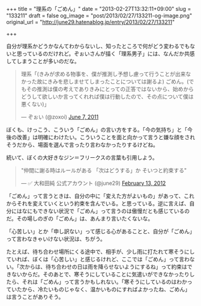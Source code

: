+++
title = "理系の「ごめん」"
date = "2013-02-27T13:32:11+09:00"
slug = "133211"
draft = false
og_image = "post/2013/02/27/133211-og-image.png"
original_url = "http://june29.hatenablog.jp/entry/2013/02/27/133211"

+++

<p>自分が理系かどうかなんてわからないし、知ったところで何がどう変わるでもないと思っているのだけれど。ぞぉいさんが描く「理系男子」には、なんだか共感してしまうことが多いのだな。</p>
<p></p>
<blockquote class="twitter-tweet">
<p>理系「(きみが求める物事を、僕が推測し予想し慮って行うことが出来なかった故にきみを悲しませてしまったことについては謝るよ) ごめん。(でもその推測は僕の考えでありきみにとっての正答ではないから、始めからどうして欲しいか言ってくれれば僕は行動したので、その点について僕は悪くない)」</p>— ぞぉい (@zoxoi) <a href="https://twitter.com/zoxoi/status/77993003377106944">June 7, 2011</a>
</blockquote>
<p>ぼくも、けっこう、こういう「ごめん」の言い方をする。「今の気持ち」と「今後の改善」は明確にわけたい。こういうことを面と向かって言うと嫌な顔をされそうだから、場面を選んで言ったり言わなかったりするけどね。</p>
<p>続いて、ぼくの大好きなジン＝フリークスの言葉も引用しよう。</p>
<p></p>
<blockquote class="twitter-tweet">
<p>"仲間に謝る時はルールがある 「次はどうする」か そいつと約束する"</p>— ✅ 大和田純 公式アカウント (@june29) <a href="https://twitter.com/june29/status/169081417047883776">February 13, 2012</a>
</blockquote>
<p>「ごめん」って言うときは、自分の中に「変えた方がよいもの」があって、これからそれを変えていくという約束を含んでいる。と思っている。逆に言えば、自分にはなにもできない状況で「ごめん」って言うのは傲慢だとも感じているのだ。その場しのぎの「ごめん」は、あんまり言いたくないな。</p>
<p>「心苦しい」とか「申し訳ない」って感じる心があることと、自分が「ごめん」って言わなきゃいけない状況は、ちがう。</p>
<p>たとえば、待ち合わせ場所にくる途中で、相手が、少し雨に打たれて寒そうにしていれば、ぼくは「心苦しい」と感じるけれど、ここでは「ごめん」って言わない。「次からは、待ち合わせの日は雨を降らせないようにするね」って約束はできないからだ。そのあとで、寒そうにしていることに気遣いができなかったりしたら、それは「ごめん」って言うかもしれない。「寒そうにしているのはわかっていたから、冷たいものじゃなく、温かいものにすればよかったね、ごめん」は言うことがありそう。</p>
<p><script async src="//platform.twitter.com/widgets.js" charset="utf-8"></script></p>